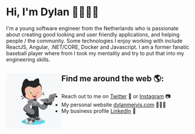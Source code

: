 # Hi, I'm Dylan 👋👨🏽‍💻

I'm a young software engineer from the Netherlands who is passionate about creating good looking and user friendly applications, and helping people / the community. Some technologies I enjoy working with include ReactJS, Angular, .NET/CORE, Docker and Javascript. I am a former fanatic baseball player where from I took my mentality and try to put that into my engineering skills.


## Find me around the web 🌎: <a href="https://github.com/sponsors/M0nica"><img align="left" width="150" height="150" src="https://raw.githubusercontent.com/dylanmeivis/dylanmeivis/master/Images/my-octocat.gif?raw=true"></a>
- Reach out to me on <a href="https://www.twitter.com/dylanmeivis">Twitter</a> 🐤 or <a href="https://www.instagram/dylanmeivis">Instagram</a> 📷
- My personal website <a href="https://dylanmeivis.com"> dylanmeivis.com</a> 🙋🏽‍♂️
- My business profile <a href="https://www.linkedin.com/in/dylan-meivis">LinkedIn</a> 💼
